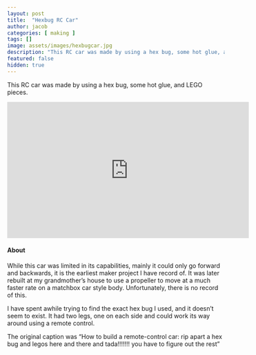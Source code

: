 ```yaml
---
layout: post
title:  "Hexbug RC Car"
author: jacob
categories: [ making ]
tags: []
image: assets/images/hexbugcar.jpg
description: "This RC car was made by using a hex bug, some hot glue, and LEGO pieces."
featured: false
hidden: true
---
```


This RC car was made by using a hex bug, some hot glue, and LEGO pieces.

<iframe width="560" height="315" src="https://www.youtube.com/embed/n4c9sMm_AnY" frameborder="0" allow="accelerometer; autoplay; encrypted-media; gyroscope; picture-in-picture" allowfullscreen></iframe>

#### About

While this car was limited in its capabilities, mainly it could only go forward and backwards, it is the earliest maker project I have record of. It was later rebuilt at my grandmother’s house to use a propeller to move at a much faster rate on a matchbox car style body. Unfortunately, there is no record of this.

I have spent awhile trying to find the exact hex bug I used, and it doesn’t seem to exist. It had two legs, one on each side and could work its way around using a remote control.

The original caption was “How to build a remote-control car: rip apart a hex bug and legos here and there and tada!!!!!!! you have to figure out the rest”
